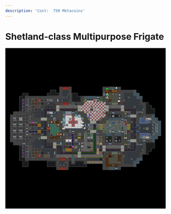 ```yaml
---
description: 'Cost:  750 Metacoins'
---
```


# Shetland-class Multipurpose Frigate

![](<../.gitbook/assets/image (20).png>)
